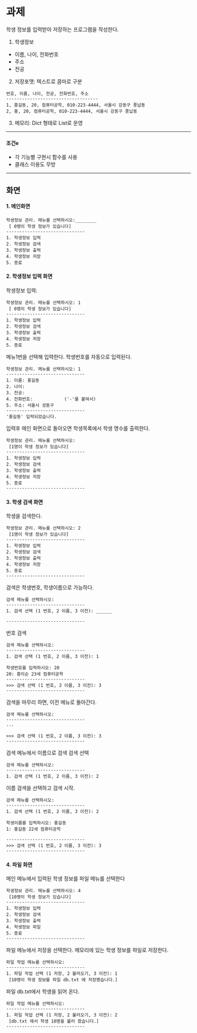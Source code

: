 # 과제

학생 정보를 입력받아 저장하는 프로그램을 작성한다. 

1. 학생정보

 - 이름, 나이, 전화번호
 - 주소
 - 전공
 
2. 저장포맷: 텍스트로 콤마로 구분

```
번호, 이름, 나이, 전공, 전화번호, 주소
-----------------------------------
1, 홍길동, 20, 컴퓨터공학, 010-223-4444, 서울시 강동구 풍납동
2, 홍, 20, 컴퓨터공학, 010-223-4444, 서울시 강동구 풍납동
```

3. 메모리: Dict 형태로 List로 운영

----

#### 조건e
 
 - 각 기능별 구현시 함수를 사용
 - 클래스 이용도 무방


---


## 화면

#### 1. 메인화면

```
학생정보 관리. 메뉴를 선택하시오:________
 [ 0명이 학생 정보가 있습니다]
------------------------------
1. 학생정보 입력
2. 학생정보 검색
3. 학생정보 출력
4. 학생정보 저장
5. 종료
```

#### 2. 학생정보 입력 화면

학생정보 입력:


```
학생정보 관리. 메뉴를 선택하시오: 1
 [ 0명이 학생 정보가 있습니다]
------------------------------
1. 학생정보 입력
2. 학생정보 검색
3. 학생정보 출력
4. 학생정보 저장
5. 종료
```

메뉴1번을 선택해 입력한다. 학생번호를 자동으로 입력된다.

```
학생정보 관리. 메뉴를 선택하시오: 1
------------------------------
1. 이름: 홍길동
2. 나이:
3. 전공:
4. 전화번호:            ('-'를 붙여서)
5. 주소: 서울시 성동구 
------------------------------
'홍길동' 입력되었습니다.
```

입력후 메인 화면으로 돌아오면 학생목록에서 학생 명수를 출력한다.

```
학생정보 관리. 메뉴를 선택하시오: 
 [1명이 학생 정보가 있습니다]
------------------------------
1. 학생정보 입력
2. 학생정보 검색
3. 학생정보 출력
4. 학생정보 저장
5. 종료
------------------------------
```


#### 3. 학생 검색 화면

학생을 검색한다.

```
학생정보 관리. 메뉴를 선택하시오: 2
 [1명이 학생 정보가 있습니다]
------------------------------
1. 학생정보 입력
2. 학생정보 검색
3. 학생정보 출력
4. 학생정보 저장
5. 종료
------------------------------
```

검색은 학생번호, 학생이름으로 가능하다.

```
검색 메뉴를 선택하시오:  
------------------------------
1. 검색 선택 (1 번호, 2 이름, 3 이전): ______

------------------------------
```

번호 검색


```
검색 메뉴를 선택하시오:  
------------------------------
1. 검색 선택 (1 번호, 2 이름, 3 이전): 1

학생번호를 입력하시오: 20
20: 홍이순 23세 컴퓨터공학 
------------------------------
>>> 검색 선택 (1 번호, 2 이름, 3 이전): 3
------------------------------
```

검색을 마무리 하면, 이전 메뉴로 돌아간다.

```
검색 메뉴를 선택하시오:  
------------------------------
...

>>> 검색 선택 (1 번호, 2 이름, 3 이전): 3
------------------------------
```


검색 메뉴에서 이름으로 검색 검색 선택

```
검색 메뉴를 선택하시오:  
------------------------------
1. 검색 선택 (1 번호, 2 이름, 3 이전): 2
```

이름 검색을 선택하고 검색 시작.

```
검색 메뉴를 선택하시오:  
------------------------------
1. 검색 선택 (1 번호, 2 이름, 3 이전): 2

학생이름를 입력하시오: 홍길동
1: 홍길동 22세 컴퓨터공학 

------------------------------
>>> 검색 선택 (1 번호, 2 이름, 3 이전): 3
------------------------------
```

#### 4. 파일 화면

메인 메뉴에서 입력된 학생 정보를 파일 메뉴를 선택한다

```
학생정보 관리. 메뉴를 선택하시오: 4
 [10명이 학생 정보가 있습니다]
------------------------------
1. 학생정보 입력
2. 학생정보 검색
3. 학생정보 출력
4. 학생정보 파일
5. 종료
------------------------------
```

파일 메뉴에서 저장을 선택한다. 메모리에 있는 학생 정보를 파일로 저장한다.

```
파일 작업 메뉴를 선택하시오:  
------------------------------
1. 파일 작업 선택 (1 저장, 2 불러오기, 3 이전): 1
 [10명이 학생 정보를 파일 db.txt 에 저장했습니다.]

```

파일 db.txt에서 학생을 읽어 온다.

```
파일 작업 메뉴를 선택하시오:  
------------------------------
1. 파일 작업 선택 (1 저장, 2 불러오기, 3 이전): 2
 [db.txt 에서 학생 10명을 불러 왔습니다.]
------------------------------
```

